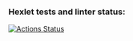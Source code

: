 ### Hexlet tests and linter status:
[![Actions Status](https://github.com/Alexicd42/qa-engineer-project-84/actions/workflows/hexlet-check.yml/badge.svg)](https://github.com/Alexicd42/qa-engineer-project-84/actions)